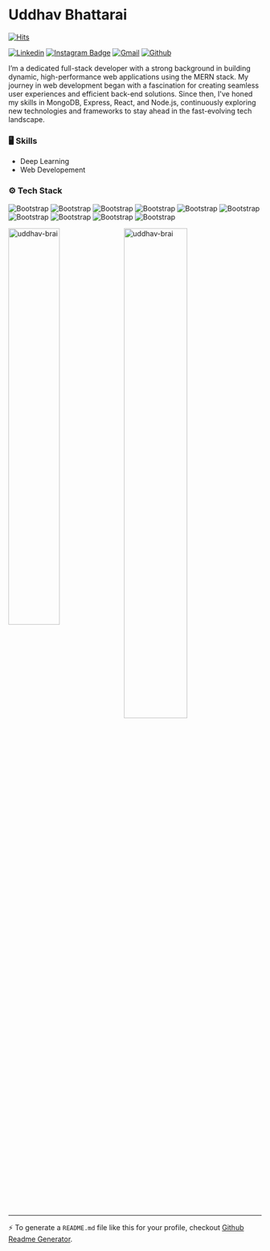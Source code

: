 # Uddhav Bhattarai

[![Hits](https://hits.seeyoufarm.com/api/count/incr/badge.svg?url=https%3A%2F%2Fgithub.com%2Fuddhav-brai%2Fuddhav-brai&count_bg=%2379C83D&title_bg=%23555555&icon=&icon_color=%23E7E7E7&title=Profile+Views&edge_flat=false)](https://hits.seeyoufarm.com)

[![Linkedin](https://img.shields.io/badge/-LinkedIn-blue?style=flat&logo=Linkedin&logoColor=white)](https://www.linkedin.com/in/uddhav-brai/)
[![Instagram Badge](https://img.shields.io/badge/-Instagram-purple?logo=instagram&logoColor=white&link=https://instagram.com/uddhav._.brai/)](https://www.instagram.com/uddhavst)
[![Gmail](https://img.shields.io/badge/-Gmail-c14438?style=flat&logo=Gmail&logoColor=white)](mailto:uddhavbhattarai33@gmail.com)
[![Github](https://img.shields.io/github/followers/uddhav-brai?label=Follow&style=social)](https://github.com/uddhav-brai)

I’m a dedicated full-stack developer with a strong background in building dynamic, high-performance web applications using the MERN stack. My journey in web development began with a fascination for creating seamless user experiences and efficient back-end solutions. Since then, I've honed my skills in MongoDB, Express, React, and Node.js, continuously exploring new technologies and frameworks to stay ahead in the fast-evolving tech landscape.

### 🖥 Skills

- Deep Learning
- Web Developement
### ⚙️ Tech Stack

![Bootstrap](https://img.shields.io/badge/-Python-05122A?style=flat-square&logo=Python&color=353535) ![Bootstrap](https://img.shields.io/badge/-React-05122A?style=flat-square&logo=React&color=353535) ![Bootstrap](https://img.shields.io/badge/-Next.js-05122A?style=flat-square&logo=Next.js&color=353535) ![Bootstrap](https://img.shields.io/badge/-Javascript-05122A?style=flat-square&logo=Javascript&color=353535) ![Bootstrap](https://img.shields.io/badge/-Express-05122A?style=flat-square&logo=Express&color=353535) ![Bootstrap](https://img.shields.io/badge/-Docker-05122A?style=flat-square&logo=Docker&color=353535) ![Bootstrap](https://img.shields.io/badge/-TensorFlow-05122A?style=flat-square&logo=TensorFlow&color=353535) ![Bootstrap](https://img.shields.io/badge/-MongoDB-05122A?style=flat-square&logo=MongoDB&color=353535) ![Bootstrap](https://img.shields.io/badge/-MySQL-05122A?style=flat-square&logo=MySQL&color=353535) ![Bootstrap](https://img.shields.io/badge/-Visual%20Studio%20Code-05122A?style=flat-square&logo=Visual-Studio-Code&color=353535)

<div>
  <img width="45%" align="left" src="https://github-readme-stats.vercel.app/api/top-langs?username=uddhav-brai&show_icons=true&locale=en&layout=compact" alt="uddhav-brai" />
  <img width="50%"  src="https://github-readme-streak-stats.herokuapp.com/?user=uddhav-brai&" alt="uddhav-brai" />
</div>


---
:zap: To generate a `README.md` file like this for your profile, checkout [Github Readme Generator](https://hejazizo-github-profile-readme-srcstreamlit-app-i6skm7.streamlit.app/).
